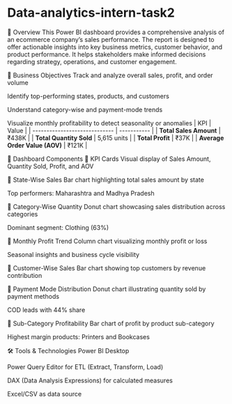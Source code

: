 # Data-analytics-intern-task2

🧾 Overview
This Power BI dashboard provides a comprehensive analysis of an ecommerce company’s sales performance. The report is designed to offer actionable insights into key business metrics, customer behavior, and product performance. It helps stakeholders make informed decisions regarding strategy, operations, and customer engagement.

🎯 Business Objectives
Track and analyze overall sales, profit, and order volume

Identify top-performing states, products, and customers

Understand category-wise and payment-mode trends

Visualize monthly profitability to detect seasonality or anomalies
| KPI                           | Value       |
| ----------------------------- | ----------- |
| **Total Sales Amount**        | ₹438K       |
| **Total Quantity Sold**       | 5,615 units |
| **Total Profit**              | ₹37K        |
| **Average Order Value (AOV)** | ₹121K       |

🧩 Dashboard Components
🔹 KPI Cards
Visual display of Sales Amount, Quantity Sold, Profit, and AOV

🔹 State-Wise Sales
Bar chart highlighting total sales amount by state

Top performers: Maharashtra and Madhya Pradesh

🔹 Category-Wise Quantity
Donut chart showcasing sales distribution across categories

Dominant segment: Clothing (63%)

🔹 Monthly Profit Trend
Column chart visualizing monthly profit or loss

Seasonal insights and business cycle visibility

🔹 Customer-Wise Sales
Bar chart showing top customers by revenue contribution

🔹 Payment Mode Distribution
Donut chart illustrating quantity sold by payment methods

COD leads with 44% share

🔹 Sub-Category Profitability
Bar chart of profit by product sub-category

Highest margin products: Printers and Bookcases

🛠️ Tools & Technologies
Power BI Desktop

Power Query Editor for ETL (Extract, Transform, Load)

DAX (Data Analysis Expressions) for calculated measures

Excel/CSV as data source
